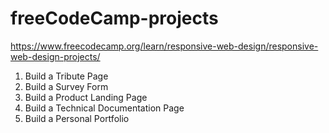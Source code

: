 # freeCodeCamp-projects
https://www.freecodecamp.org/learn/responsive-web-design/responsive-web-design-projects/
1. Build a Tribute Page
2. Build a Survey Form
3. Build a Product Landing Page
4. Build a Technical Documentation Page
5. Build a Personal Portfolio
